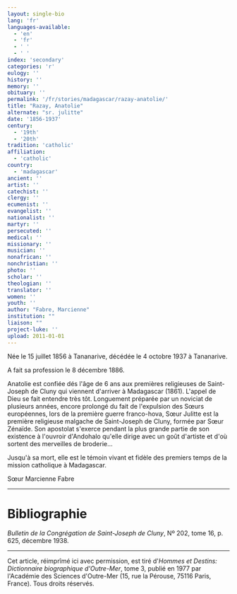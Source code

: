 ```yaml
---
layout: single-bio
lang: 'fr'
languages-available:
  - 'en'
  - 'fr'
  - ' '
  - ' '
index: 'secondary'
categories: 'r'
eulogy: ''
history: ''
memory: ''
obituary: ''
permalink: '/fr/stories/madagascar/razay-anatolie/'
title: "Razay, Anatolie"
alternate: "sr. julitte"
date: '1856-1937'
century:
  - '19th'
  - '20th'
tradition: 'catholic'
affiliation:
  - 'catholic'
country:
  - 'madagascar'
ancient: ''
artist: ''
catechist: ''
clergy: ''
ecumenist: ''
evangelist: ''
nationalist: ''
martyr: ''
persecuted: ''
medical: ''
missionary: ''
musician: ''
nonafrican: ''
nonchristian: ''
photo: ''
scholar: ''
theologian: ''
translator: ''
women: ''
youth: ''
author: "Fabre, Marcienne"
institution: ""
liaison: ""
project-luke: ''
upload: 2011-01-01
---
```




Née le 15 juillet 1856 à Tananarive, décédée le 4 octobre 1937 à Tananarive.

A fait sa profession le 8 décembre 1886.

Anatolie est confiée dés l'âge de 6 ans aux premières religieuses de Saint-Joseph de Cluny qui viennent d'arriver à Madagascar (1861). L'appel de Dieu se fait entendre très tôt. Longuement préparée par un noviciat de plusieurs années, encore prolongé du fait de l'expulsion des Sœurs européennes, lors de la première guerre franco-hova, Sœur Julitte est la première religieuse malgache de Saint-Joseph de Cluny, formée par Sœur Zénaïde. Son apostolat s'exerce pendant la plus grande partie de son existence à l'ouvroir d'Andohalo qu'elle dirige avec un goût d'artiste et d'où sortent des merveilles de broderie…

Jusqu'à sa mort, elle est le témoin vivant et fidèle des premiers temps de la mission catholique à Madagascar.

Sœur Marcienne Fabre

---

# Bibliographie

*Bulletin de la Congrégation de Saint-Joseph de Cluny*, Nº 202, tome 16, p. 625, décembre 1938.

---

Cet article, réimprîmé ici avec permission, est tiré d'*Hommes et Destins: Dictionnaire biographique d'Outre-Mer*, tome 3, publié en 1977 par l'Académie des Sciences d'Outre-Mer (15, rue la Pérouse, 75116 Paris, France). Tous droits réservés.